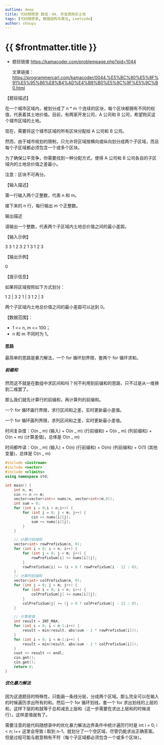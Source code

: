 ```yaml
---
outline: deep
title: 代码随想录 数组：44. 开发商购买土地
tags: [代码随想录, 数据结构与算法, Leetcode]
author: shouyu
---
```


# {{ $frontmatter.title }}

- 题目链接 https://kamacoder.com/problempage.php?pid=1044

  文章链接：https://programmercarl.com/kamacoder/0044.%E5%BC%80%E5%8F%91%E5%95%86%E8%B4%AD%E4%B9%B0%E5%9C%9F%E5%9C%B0.html

【题目描述】

在一个城市区域内，被划分成了 n \* m 个连续的区块，每个区块都拥有不同的权值，代表着其土地价值。目前，有两家开发公司，A 公司和 B 公司，希望购买这个城市区域的土地。

现在，需要将这个城市区域的所有区块分配给 A 公司和 B 公司。

然而，由于城市规划的限制，只允许将区域按横向或纵向划分成两个子区域，而且每个子区域都必须包含一个或多个区块。

为了确保公平竞争，你需要找到一种分配方式，使得 A 公司和 B 公司各自的子区域内的土地总价值之差最小。

注意：区块不可再分。

【输入描述】

第一行输入两个正整数，代表 n 和 m。

接下来的 n 行，每行输出 m 个正整数。

输出描述

请输出一个整数，代表两个子区域内土地总价值之间的最小差距。

【输入示例】

3 3 1 2 3 2 1 3 1 2 3

【输出示例】

0

【提示信息】

如果将区域按照如下方式划分：

1 2 | 3 2 1 | 3 1 2 | 3

两个子区域内土地总价值之间的最小差距可以达到 0。

【数据范围】：

- 1 <= n, m <= 100；
- n 和 m 不同时为 1。

#### 思路

最简单的思路是暴力解法，一个 for 循环划界限，套两个 for 循环求和。

##### 前缀和

然而这不就是在数组中求区间和吗？何不利用到前缀和的思路，只不过是从一维换到二维罢了。

那么我们就先计算行的前缀和，再计算列的前缀和。

一个 for 循环画行界限，求行区间和之差，实时更新最小差值。

一个 for 循环画列界限，求列区间和之差，实时更新最小差值。

时间复杂度：O(n _ m) (输入) + O(n _ m) (行前缀和) + O(n _ m) (列前缀和) + O(n + m) (计算差值)，总体是 O(n _ m)

时间都咋读：O(n _ m) (输入) + O(n) (行前缀和) + O(m) (列前缀和) + O(1) (其他变量)，总体是 O(n _ m)

```cpp
#include <iostream>
#include <vector>
#include <climits>
using namespace std;

int main() {
	int n, m;
	cin >> n >> m;
	vector<vector<int>> nums(n, vector<int>(m,0));
	int sum = 0;
	for (int i = 0;i < n;i++) {
		for (int j = 0; j < m; j++) {
			cin >> nums[i][j];
			sum += nums[i][j];
		}
	}

	// 计算行前缀和
	vector<int> rowPrefixSum(n, 0);
	for (int i = 0; i < n; i++) {
		for (int j = 0; j < m; j++) {
			rowPrefixSum[i] += nums[i][j];
		}
		rowPrefixSum[i] += (i > 0 ? rowPrefixSum[i - 1] : 0);
	}
	// 计算列前缀和
	vector<int> colPrefixSum(m, 0);
	for (int j = 0; j < m; j++) {
		for (int i = 0; i < n; i++) {
			colPrefixSum[j] += nums[i][j];
		}
		colPrefixSum[j] += (j > 0 ? colPrefixSum[j - 1] : 0);
	}

	// 计算差值
	int result = INT_MAX;
	for (int i = 0; i < n-1;i++) {
		result = min(result, abs(sum - 2 * rowPrefixSum[i]));
	}
	for (int i = 0; i < m-1;i++) {
		result = min(result, abs(sum - 2 * colPrefixSum[i]));
	}
	cout << result << endl;
	cin.get();
	cin.get();
	return 0;
}
```

##### 优化暴力解法

因为这道题目的特殊性，只能画一条线分层，分成两个区域。那么完全可以在输入的时候遍历求出所有的和。然后一个 for 循环划线，套一个 for 求出划线的上层的和，这样下层的和就等于总和减去上层和（这一步需要在求出上层和的时候进行）。这样差值就有了。

需要注意的是代码随想录中的优化暴力解法边界条件中统计遍历行时是 int i = 0; i < n; i++ 这里会导致 i 取到 n-1，就划分了一个空区域，尽管仍能求出正确答案。但是过程可能与题意稍有不符（每个子区域都必须包含一个或多个区块）。
